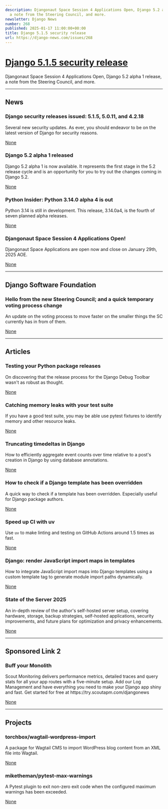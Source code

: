 ```yaml
---
description: Djangonaut Space Session 4 Applications Open, Django 5.2 alpha 1 release,
  a note from the Steering Council, and more.
newsletter: Django News
number: 268
published: 2025-01-17 11:00:00+00:00
title: Django 5.1.5 security release
url: https://django-news.com/issues/268
---
```


# [Django 5.1.5 security release](https://django-news.com/issues/268)

Djangonaut Space Session 4 Applications Open, Django 5.2 alpha 1 release, a note from the Steering Council, and more.

  ----

  ## News

  ### Django security releases issued: 5.1.5, 5.0.11, and 4.2.18

  <p>Several new security updates. As ever, you should endeavor to be on the latest version of Django for security reasons.</p>

  [None](None)

  ### Django 5.2 alpha 1 released

  <p>Django 5.2 alpha 1 is now available. It represents the first stage in the 5.2 release cycle and is an opportunity for you to try out the changes coming in Django 5.2.</p>

  [None](None)

  ### Python Insider: Python 3.14.0 alpha 4 is out

  <p>Python 3.14 is still in development. This release, 3.14.0a4, is the fourth of seven planned alpha releases.</p>

  [None](None)

  ### Djangonaut Space Session 4 Applications Open!

  <p>Djangonaut Space Applications are open now and close on January 29th, 2025 AOE.</p>

  [None](None)

  ----

  ## Django Software Foundation

  ### Hello from the new Steering Council; and a quick temporary voting process change

  <p>An update on the voting process to move faster on the smaller things the SC currently has in from of them.</p>

  [None](None)

  ----

  ## Articles

  ### Testing your Python package releases

  <p>On discovering that the release process for the Django Debug Toolbar wasn't as robust as thought.</p>

  [None](None)

  ### Catching memory leaks with your test suite

  <p>If you have a good test suite, you may be able use pytest fixtures to identify memory and other resource leaks.</p>

  [None](None)

  ### Truncating timedeltas in Django

  <p>How to efficiently aggregate event counts over time relative to a post's creation in Django by using database annotations.</p>

  [None](None)

  ### How to check if a Django template has been overridden

  <p>A quick way to check if a template has been overridden. Especially useful for Django package authors.</p>

  [None](None)

  ### Speed up CI with uv 

  <p>Use <code>uv</code> to make linting and testing on GitHub Actions around 1.5 times as fast.</p>

  [None](None)

  ### Django: render JavaScript import maps in templates

  <p>How to integrate JavaScript import maps into Django templates using a custom template tag to generate module import paths dynamically.</p>

  [None](None)

  ### State of the Server 2025

  <p>An in-depth review of the author's self-hosted server setup, covering hardware, storage, backup strategies, self-hosted applications, security improvements, and future plans for optimization and privacy enhancements.</p>

  [None](None)

  ----

  ## Sponsored Link 2

  ### Buff your Monolith

  <p>Scout Monitoring delivers performance metrics, detailed traces and query stats for all your app routes with a five-minute setup. Add our Log Management and have everything you need to make your Django app shiny and fast. Get started for free at https://try.scoutapm.com/djangonews</p>

  [None](None)

  ----

  ## Projects

  ### torchbox/wagtail-wordpress-import

  <p>A package for Wagtail CMS to import WordPress blog content from an XML file into Wagtail.</p>

  [None](None)

  ### miketheman/pytest-max-warnings

  <p>A Pytest plugin to exit non-zero exit code when the configured maximum warnings has been exceeded.</p>

  [None](None)